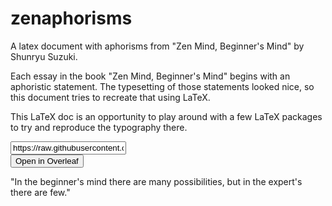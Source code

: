 # zenaphorisms
A latex document with aphorisms from "Zen Mind, Beginner's Mind" by Shunryu Suzuki.

Each essay in the book "Zen Mind, Beginner's Mind" begins with an aphoristic statement. The typesetting of those statements
looked nice, so this document tries to recreate that using LaTeX.

This LaTeX doc is an opportunity to play around with a few LaTeX packages to try and reproduce the typography there.

<form action="https://www.overleaf.com/docs" method="post" target="_blank"><input type="text" name="snip_uri" value="https://raw.githubusercontent.com/dmackinnon1/zenaphorisms/master/main.tex"><br><input type="submit" value="Open in Overleaf"></form>

"In the beginner's mind there are many possibilities, but in the expert's there are few."
